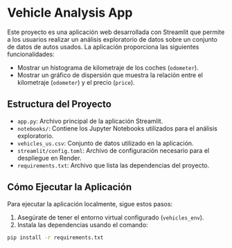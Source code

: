 # Vehicle Analysis App

Este proyecto es una aplicación web desarrollada con Streamlit que permite a los usuarios realizar un análisis exploratorio de datos sobre un conjunto de datos de autos usados. La aplicación proporciona las siguientes funcionalidades:

- Mostrar un histograma de kilometraje de los coches (`odometer`).
- Mostrar un gráfico de dispersión que muestra la relación entre el kilometraje (`odometer`) y el precio (`price`).

## Estructura del Proyecto

- `app.py`: Archivo principal de la aplicación Streamlit.
- `notebooks/`: Contiene los Jupyter Notebooks utilizados para el análisis exploratorio.
- `vehicles_us.csv`: Conjunto de datos utilizado en la aplicación.
- `streamlit/config.toml`: Archivo de configuración necesario para el despliegue en Render.
- `requirements.txt`: Archivo que lista las dependencias del proyecto.

## Cómo Ejecutar la Aplicación

Para ejecutar la aplicación localmente, sigue estos pasos:

1. Asegúrate de tener el entorno virtual configurado (`vehicles_env`).
2. Instala las dependencias usando el comando:
```bash
pip install -r requirements.txt

